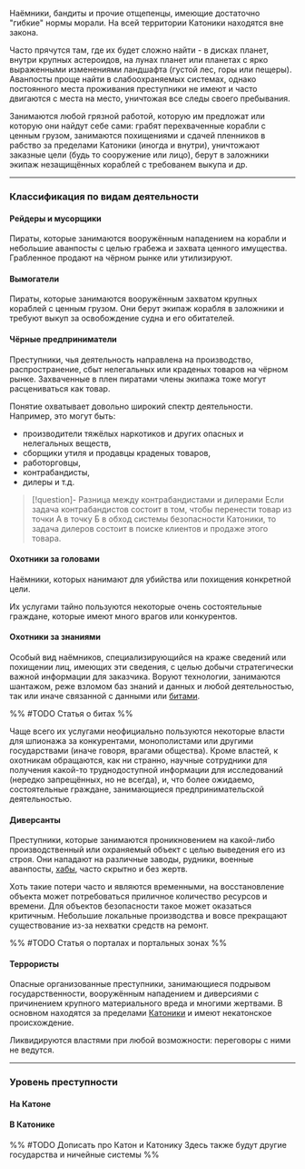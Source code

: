 Наёмники, бандиты и прочие отщепенцы, имеющие достаточно "гибкие" нормы морали. На всей территории Катоники находятся вне закона.

Часто прячутся там, где их будет сложно найти - в дисках планет, внутри крупных астероидов, на лунах планет или планетах с ярко выраженными изменениями ландшафта (густой лес, горы или пещеры). Аванпосты проще найти в слабоохраняемых системах, однако постоянного места проживания преступники не имеют и часто двигаются с места на место, уничтожая все следы своего пребывания.

Занимаются любой грязной работой, которую им предложат или которую они найдут себе сами: грабят перехваченные корабли с ценным грузом, занимаются похищениями и сдачей пленников в рабство за пределами Катоники (иногда и внутри), уничтожают заказные цели (будь то сооружение или лицо), берут в заложники экипаж незащищённых кораблей с требованем выкупа и др.

---

### Классификация по видам деятельности

#### Рейдеры и мусорщики

Пираты, которые занимаются вооружённым нападением на корабли и небольшие аванпосты с целью грабежа и захвата ценного имущества. Грабленное продают на чёрном рынке или утилизируют.

#### Вымогатели

Пираты, которые занимаются вооружённым захватом крупных кораблей с ценным грузом. Они берут экипаж корабля в заложники и требуют выкуп за освобождение судна и его обитателей.

#### Чёрные предприниматели

Преступники, чья деятельность направлена на производство, распространение, сбыт нелегальных или краденых товаров на чёрном рынке. Захваченные в плен пиратами члены экипажа тоже могут расцениваться как товар.

Понятие охватывает довольно широкий спектр деятельности. Например, это могут быть:
- производители тяжёлых наркотиков и других опасных и нелегальных веществ,
- сборщики утиля и продавцы краденых товаров,
- работорговцы,
- контрабандисты,
- дилеры и т.д.

> [!question]- Разница между контрабандистами и дилерами
> Если задача контрабандистов состоит в том, чтобы перенести товар из точки А в точку Б в обход системы безопасности Катоники, то задача дилеров состоит в поиске клиентов и продаже этого товара. 

#### Охотники за головами

Наёмники, которых нанимают для убийства или похищения конкретной цели.

Их услугами тайно пользуются некоторые очень состоятельные граждане, которые имеют много врагов или конкурентов.

#### Охотники за знаниями 

Особый вид наёмников, специализирующийся на краже сведений или похищении лиц, имеющих эти сведения, с целью добычи стратегически важной информации для заказчика. Воруют технологии, занимаются шантажом, реже взломом баз знаний и данных и любой деятельностью, так или иначе связанной с данными или [битами](Инфокредиты).

%%
#TODO Статья о битах
%%

Чаще всего их услугами неофициально пользуются некоторые власти для шпионажа за конкурентами, монополистами или другими государствами (иначе говоря, врагами общества). Кроме властей, к охотникам обращаются, как ни странно, научные сотрудники для получения какой-то труднодоступной информации для исследований (нередко запрещённых, но не всегда), и, что более ожидаемо, состоятельные граждане, занимающиеся предпринимательской деятельностью.

#### Диверсанты

Преступники, которые занимаются проникновением на какой-либо производственный или охраняемый объект с целью выведения его из строя. Они нападают на различные заводы, рудники, военные аванпосты, [хабы](Логистика%20Катоники), часто скрытно и без жертв.

Хоть такие потери часто и являются временными, на восстановление объекта может потребоваться приличное количество ресурсов и времени. Для объектов безопасности такое может оказаться критичным. Небольшие локальные производства и вовсе прекращают существование из-за нехватки средств на ремонт.

%%
#TODO Статья о порталах и портальных зонах
%%

#### Террористы

Опасные организованные преступники, занимающиеся подрывом государственности, вооружённым нападением и диверсиями с причинением крупного материального вреда и многими жертвами. В основном находятся за пределами [Катоники](Катоника) и имеют некатонское происхождение.

Ликвидируются властями при любой возможности: переговоры с ними не ведутся.

---

### Уровень преступности

#### На Катоне

#### В Катонике

%%
#TODO Дописать про Катон и Катонику
Здесь также будут другие государства и ничейные системы
%%
